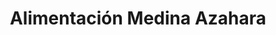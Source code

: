 ---
title: "Alimentación Medina Azahara"
url: /cordoba/alimentacion-medina-azahara/
shop: comodidad
---